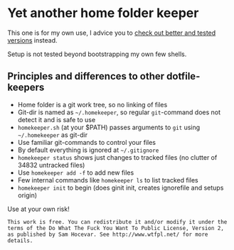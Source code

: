 # Yet another home folder keeper

This one is for my own use, I advice you to
[check out better and tested versions](http://dotfiles.github.com/)
instead.

Setup is not tested beyond bootstrapping my own few shells.

## Principles and differences to other dotfile-keepers

* Home folder is a git work tree, so no linking of files
* Git-dir is named as `~/.homekeeper`, so regular `git`-command does not detect it and is safe to use
* `homekeeper.sh` (at your $PATH) passes arguments to `git` using `~/.homekeeper` as git-dir
 * Use familiar git-commands to control your files
* By default everything is ignored at `~/.gitignore`
 * `homekeeper status` shows just changes to tracked files (no clutter of 34832 untracked files)
 * Use `homekeeper add -f` to add new files
* Few internal commands like `homekeeper ls` to list tracked files
* `homekeeper init` to begin (does ginit init, creates ignorefile and setups origin)

Use at your own risk!

```
This work is free. You can redistribute it and/or modify it under the
terms of the Do What The Fuck You Want To Public License, Version 2,
as published by Sam Hocevar. See http://www.wtfpl.net/ for more details.
```
